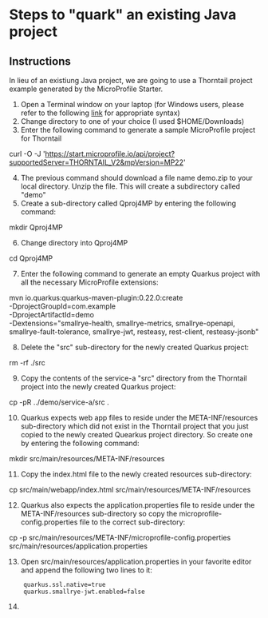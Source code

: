 # Steps to "quark" an existing Java project

## Instructions

In lieu of an existiung Java project, we are going to use a Thorntail project example generated by the MicroProfile Starter.

1. Open a Terminal window on your laptop (for Windows users, please refer to the following [link](https://github.com/eclipse/microprofile-starter/blob/master/src/main/resources/REST-README.md#powershell-examples) for appropriate syntax)
2. Change directory to one of your choice (I used $HOME/Downloads)
3. Enter the following command to generate a sample MicroProfile project for Thorntail

  curl -O -J 'https://start.microprofile.io/api/project?supportedServer=THORNTAIL_V2&mpVersion=MP22'

4. The previous command should download a file name demo.zip to your local directory. Unzip the file. This will create a subdirectory called "demo"
5. Create a sub-directory called Qproj4MP by entering the following command:

  mkdir Qproj4MP
  
6. Change directory into Qproj4MP

  cd Qproj4MP
  
7. Enter the following command to generate an empty Quarkus project with all the necessary MicroProfile extensions:

  mvn io.quarkus:quarkus-maven-plugin:0.22.0:create \
    -DprojectGroupId=com.example \
    -DprojectArtifactId=demo \
    -Dextensions="smallrye-health, smallrye-metrics, smallrye-openapi, smallrye-fault-tolerance, smallrye-jwt, resteasy, rest-client, resteasy-jsonb"
    
8. Delete the "src" sub-directory for the newly created Quarkus project:

  rm -rf ./src

9. Copy the contents of the service-a "src" directory from the Thorntail project into the newly created Quarkus project:

  cp -pR ../demo/service-a/src .
  
10. Quarkus expects web app files to reside under the META-INF/resources sub-directory which did not exist in the Thorntail project that you just copied to the newly created Quearkus project directory. So create one by entering the following command:

  mkdir src/main/resources/META-INF/resources
  
11. Copy the index.html file to the newly created resources sub-directory:

  cp src/main/webapp/index.html src/main/resources/META-INF/resources
  
12. Quarkus also expects the application.properties file to reside under the META-INF/resources sub-directory so copy the microprofile-config.properties file to the correct sub-directory:

  cp -p src/main/resources/META-INF/microprofile-config.properties src/main/resources/application.properties
  
13. Open src/main/resources/application.properties in your favorite editor and append the following two lines to it:
```
    quarkus.ssl.native=true
    quarkus.smallrye-jwt.enabled=false
```
14. 
